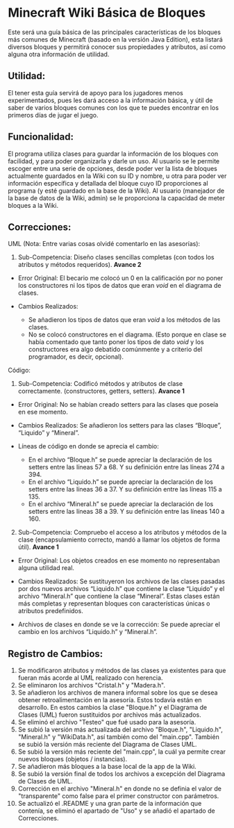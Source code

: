 # Minecraft Wiki Básica de Bloques
Este será una guía básica de las principales características de los bloques más comunes de Minecraft (basado en la versión Java Edition), esta listará diversos bloques y permitirá conocer sus propiedades y atributos, así como alguna otra información de utilidad.
 
## Utilidad:
El tener esta guía servirá de apoyo para los jugadores menos experimentados, pues les dará acceso a la información básica, y útil de saber de varios bloques comunes con los que te puedes encontrar en los primeros días de jugar el juego.
 
## Funcionalidad:
El programa utiliza clases para guardar la información de los bloques con facilidad, y para poder organizarla y darle un uso.
Al usuario se le permite escoger entre una serie de opciones, desde poder ver la lista de bloques actualmente guardados en la Wiki con su ID y nombre, u otra para poder ver información específica y detallada del bloque cuyo ID proporciones al programa (y esté guardado en la base de la Wiki).
Al usuario (manejador de la base de datos de la Wiki, admin) se le proporciona la capacidad de meter bloques a la Wiki.

## Correcciones:
UML (Nota: Entre varias cosas olvidé comentarlo en las asesorías): 
1. Sub-Competencia: Diseño clases sencillas completas (con todos los atributos y métodos requeridos). **Avance 2**

* Error Original: El becario me colocó un 0 en la calificación por no poner los constructores ni los tipos de datos que eran *void* en el diagrama de clases.

* Cambios Realizados: 
  * Se añadieron los tipos de datos que eran *void* a los métodos de las clases.
  * No se colocó constructores en el diagrama. (Esto porque en clase se había comentado que tanto poner los tipos de dato *void* y los constructores era algo debatido comúnmente y a criterio del programador, es decir, opcional).

Código: 
1. Sub-Competencia: Codificó métodos y atributos de clase correctamente. (constructores, getters, setters). **Avance 1**

* Error Original: No se habían creado setters para las clases que poseía en ese momento.

* Cambios Realizados: Se añadieron los setters para las clases “Bloque”, “Liquido” y “Mineral”.

* Líneas de código en donde se aprecia el cambio: 
  * En el archivo “Bloque.h” se puede apreciar la declaración de los setters entre las líneas 57 a 68. Y su definición entre las líneas 274 a 394.
  * En el archivo “Liquido.h” se puede apreciar la declaración de los setters entre las líneas 36 a 37. Y su definición entre las líneas 115 a 135.
  * En el archivo “Mineral.h” se puede apreciar la declaración de los setters entre las líneas 38 a 39. Y su definición entre las líneas 140 a 160.


2. Sub-Competencia: Compruebo el acceso a los atributos y métodos de la clase (encapsulamiento correcto, mandó a llamar los objetos de forma útil). **Avance 1**

* Error Original: Los objetos creados en ese momento no representaban alguna utilidad real.

* Cambios Realizados: Se sustituyeron los archivos de las clases pasadas por dos nuevos archivos “Liquido.h” que contiene la clase “Liquido” y el archivo “Mineral.h” que contiene la clase “Mineral”. Estas clases están más completas y representan bloques con características únicas o atributos predefinidos.

* Archivos de clases en donde se ve la corrección: Se puede apreciar el cambio en los archivos “Liquido.h” y “Mineral.h”.


## Registro de Cambios:
1. Se modificaron atributos y métodos de las clases ya existentes para que fueran más acorde al UML realizado con herencia.
2. Se eliminaron los archivos "Cristal.h" y "Madera.h".
3. Se añadieron los archivos de manera informal sobre los que se desea obtener retroalimentación en la asesoría. Estos todavía están en desarrollo. En estos cambios la clase "Bloque.h" y el Diagrama de Clases (UML) fueron sustituidos por archivos más actualizados.
4. Se eliminó el archivo "Testeo" que fué usado para la asesoría.
5. Se subió la versión más actualizada del archivo "Bloque.h", "Liquido.h", "Mineral.h" y "WikiData.h", así también como del "main.cpp". También se subió la versión más reciente del Diagrama de Clases UML.
6. Se subió la versión más reciente del "main.cpp", la cuál ya permite crear nuevos bloques (objetos / instancias).
7. Se añadieron más bloques a la base local de la app de la Wiki.
8. Se subió la versión final de todos los archivos a excepción del Diagrama de Clases de UML.
9. Corrección en el archivo "Mineral.h" en donde no se definia el valor de "transparente" como false para el primer constructor con parámetros.
10. Se actualizó el .README y una gran parte de la información que contenía, se eliminó el apartado de "Uso" y se añadió el apartado de Correcciones.
